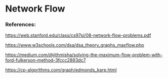# Network Flow

### References:

https://web.stanford.edu/class/cs97si/08-network-flow-problems.pdf

https://www.w3schools.com/dsa/dsa_theory_graphs_maxflow.php

https://medium.com/@jithmisha/solving-the-maximum-flow-problem-with-ford-fulkerson-method-3fccc2883dc7

https://cp-algorithms.com/graph/edmonds_karp.html
